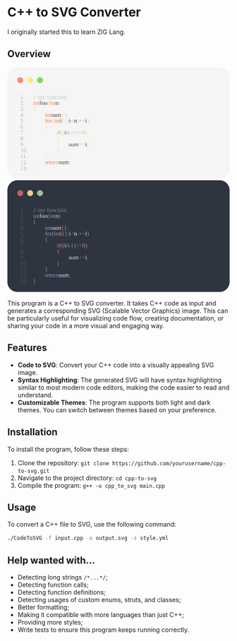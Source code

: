 # C++ to SVG Converter

I originally started this to learn ZIG Lang.

## Overview
![style light](foo-light.svg)
![style dark](foo-dark.svg)

This program is a C++ to SVG converter. It takes C++ code as input and generates a corresponding SVG (Scalable Vector
Graphics) image. This can be particularly useful for visualizing code flow, creating documentation, or sharing your code
in a more visual and engaging way.

## Features

- **Code to SVG**: Convert your C++ code into a visually appealing SVG image.
- **Syntax Highlighting**: The generated SVG will have syntax highlighting similar to most modern code editors, making
  the code easier to read and understand.
- **Customizable Themes**: The program supports both light and dark themes. You can switch between themes based on your preference.

## Installation

To install the program, follow these steps:

1. Clone the repository: `git clone https://github.com/yourusername/cpp-to-svg.git`
2. Navigate to the project directory: `cd cpp-to-svg`
3. Compile the program: `g++ -o cpp_to_svg main.cpp`

## Usage

To convert a C++ file to SVG, use the following command:

```bash
./CodeToSVG -f input.cpp -o output.svg -s style.yml
```

## Help wanted with...
- Detecting long strings `/*...*/`;
- Detecting function calls;
- Detecting function definitions;
- Detecting usages of custom enums, struts, and classes;
- Better formatting;
- Making it compatible with more languages than just C++;
- Providing more styles;
- Write tests to ensure this program keeps running correctly.
 
